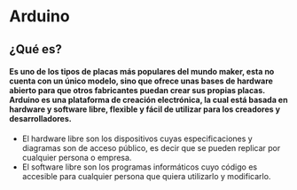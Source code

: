 # Arduino
## ¿Qué es?
#### Es uno de los tipos de placas más populares del mundo maker, esta no cuenta con un único modelo, sino que ofrece unas bases de hardware abierto para que otros fabricantes puedan crear sus propias placas. Arduino es una plataforma de creación electrónica, la cual está basada en hardware y software libre, flexible y fácil de utilizar para los creadores y desarrolladores.    
* El hardware libre son los dispositivos cuyas especificaciones y diagramas son de acceso público, es decir que se pueden replicar por cualquier persona o empresa.
* El software libre son los programas informáticos cuyo código es accesible para cualquier persona que quiera utilizarlo y modificarlo.
